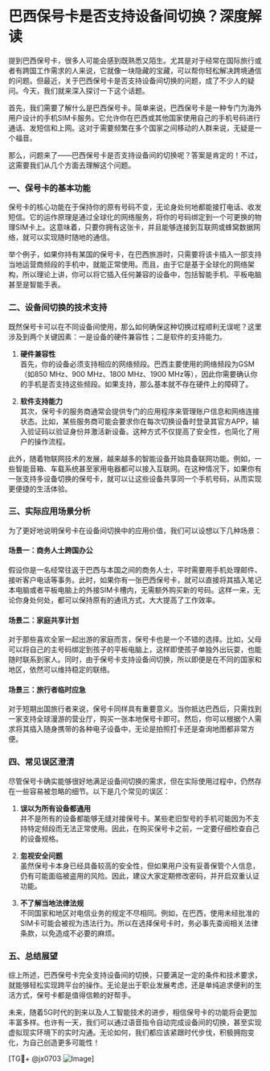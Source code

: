 # 巴西保号卡是否支持设备间切换？深度解读

提到巴西保号卡，很多人可能会感到既熟悉又陌生。尤其是对于经常在国际旅行或者有跨国工作需求的人来说，它就像一块隐藏的宝藏，可以帮你轻松解决跨境通信的问题。但最近，关于巴西保号卡是否支持设备间切换的问题，成了不少人的疑问。今天，我们就来深入探讨一下这个话题。

首先，我们需要了解什么是巴西保号卡。简单来说，巴西保号卡是一种专门为海外用户设计的手机SIM卡服务。它允许你在巴西或其他国家使用自己的手机号码进行通话、发短信和上网。这对于需要频繁在多个国家之间移动的人群来说，无疑是一个福音。

那么，问题来了——巴西保号卡是否支持设备间的切换呢？答案是肯定的！不过，这需要我们从几个方面去理解这个问题。

### 一、保号卡的基本功能

保号卡的核心功能在于保持你的原有号码不变，无论身处何地都能接打电话、收发短信。它的运作原理是通过全球化的网络服务，将你的号码绑定到一个可更换的物理SIM卡上。这意味着，只要你拥有这张卡，并且能够连接到互联网或蜂窝数据网络，就可以实现随时随地的通信。

举个例子，如果你持有某国的保号卡，在巴西旅游时，只需要将该卡插入一部支持当地运营商频段的手机中，就能正常使用。而且，由于它是基于全球化的网络架构，所以理论上讲，你可以将它插入任何兼容的设备中，包括智能手机、平板电脑甚至是智能手表。

### 二、设备间切换的技术支持

既然保号卡可以在不同设备间使用，那么如何确保这种切换过程顺利无误呢？这里涉及到两个关键因素：一是设备的硬件兼容性；二是软件的支持能力。

1. **硬件兼容性**  
   首先，你的设备必须支持相应的网络频段。巴西主要使用的网络频段为GSM（如850 MHz、900 MHz、1800 MHz、1900 MHz等），因此你需要确认你的手机是否支持这些频段。如果支持，那么基本就不存在硬件上的障碍了。

2. **软件支持能力**  
   其次，保号卡的服务商通常会提供专门的应用程序来管理账户信息和网络连接状态。比如，某些服务商可能会要求你在每次切换设备时登录其官方APP，输入验证码以验证身份并激活新设备。这种方式不仅提高了安全性，也简化了用户的操作流程。

此外，随着物联网技术的发展，越来越多的智能设备开始具备联网功能。例如，一些智能音箱、车载系统甚至家用电器都可以接入互联网。在这种情况下，如果你有一张支持多设备切换的保号卡，就可以让这些设备共享同一个手机号码，从而实现更便捷的生活体验。

### 三、实际应用场景分析

为了更好地说明保号卡在设备间切换中的应用价值，我们可以设想以下几种场景：

#### 场景一：商务人士跨国办公
假设你是一名经常往返于巴西与本国之间的商务人士，平时需要用手机处理邮件、接听客户电话等事务。此时，如果你有一张巴西保号卡，就可以直接将其插入笔记本电脑或者平板电脑上的外接SIM卡槽内，无需额外购买新的号码。这样一来，无论你身处何处，都可以保持原有的通讯方式，大大提高了工作效率。

#### 场景二：家庭共享计划
对于那些喜欢全家一起出游的家庭而言，保号卡也是一个不错的选择。比如，父母可以将自己的主号码绑定到孩子的平板电脑上，这样即使孩子单独外出玩耍，也能随时联系到家人。同时，由于保号卡支持设备间切换，所以即便是在不同的国家和地区，依然可以维持稳定的联络。

#### 场景三：旅行者临时应急
对于短期出国旅行者来说，保号卡同样具有重要意义。当你抵达巴西后，只需找到一家支持全球漫游的营业厅，购买一张本地保号卡即可。然后，你可以根据个人需求将其插入随身携带的各种电子设备中，无论是拍照打卡还是查询地图都非常方便。

### 四、常见误区澄清

尽管保号卡确实能够很好地满足设备间切换的需求，但在实际使用过程中，仍然存在一些容易被忽略的细节。以下是几个常见的误区：

1. **误以为所有设备都通用**  
   并不是所有的设备都能够无缝对接保号卡。某些老旧型号的手机可能因为不支持特定频段而无法正常使用。因此，在购买保号卡之前，一定要仔细检查自己的设备规格。

2. **忽视安全问题**  
   虽然保号卡本身已经具备较高的安全性，但如果用户没有妥善保管个人信息，仍有可能面临被盗用的风险。因此，建议大家定期修改密码，并开启双重认证功能。

3. **不了解当地法律法规**  
   不同国家和地区对电信业务的规定不尽相同。例如，在巴西，使用未经批准的SIM卡可能会被视为违法行为。所以在选择保号卡时，务必事先查阅相关法律条款，以免造成不必要的麻烦。

### 五、总结展望

综上所述，巴西保号卡完全支持设备间的切换，只要满足一定的条件和技术要求，就能够轻松实现跨平台的操作。无论是出于职业发展考虑，还是单纯追求便利的生活方式，保号卡都是值得信赖的好帮手。

未来，随着5G时代的到来以及人工智能技术的进步，相信保号卡的功能将会更加丰富多样。也许有一天，我们可以通过语音指令自动完成设备间的切换，甚至实现虚拟现实环境下的实时沟通。无论如何，我们都应该紧跟时代步伐，积极拥抱变化，为自己创造更多可能性！

[TG💪+ @jx0703 ![Image](https://github.com/user-attachments/assets/dbca1d08-cadb-493c-b0ec-ad6f7a83f270)]